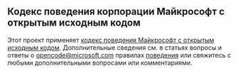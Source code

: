 ## <a name="microsoft-open-source-code-of-conduct"></a>Кодекс поведения корпорации Майкрософт с открытым исходным кодом
Этот проект применяет [кодекс поведения Майкрософт с открытым исходным кодом](https://opensource.microsoft.com/codeofconduct/).
Дополнительные сведения см. в статьях вопросы и ответы о [opencode@microsoft.com](mailto:opencode@microsoft.com) правилах [поведения](https://opensource.microsoft.com/codeofconduct/faq/) или свяжитесь с любыми дополнительными вопросами или комментариями.